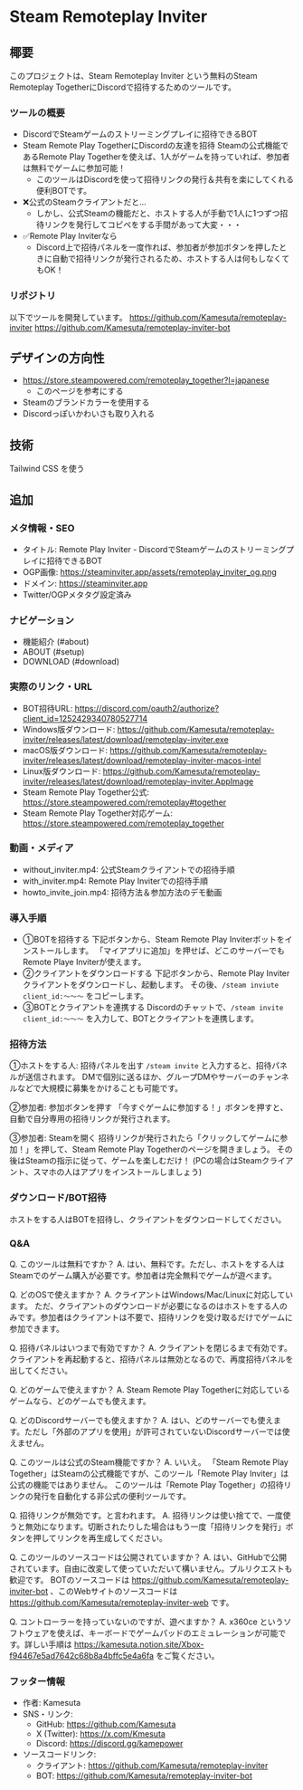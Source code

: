 # Steam Remoteplay Inviter

## 椰要

このプロジェクトは、Steam Remoteplay Inviter という無料のSteam Remoteplay TogetherにDiscordで招待するためのツールです。

### ツールの概要
- DiscordでSteamゲームのストリーミングプレイに招待できるBOT
- Steam Remote Play TogetherにDiscordの友達を招待
Steamの公式機能であるRemote Play Togetherを使えば、1人がゲームを持っていれば、参加者は無料でゲームに参加可能！
  - このツールはDiscordを使って招待リンクの発行＆共有を楽にしてくれる便利BOTです。
- ❌️公式のSteamクライアントだと...
  - しかし、公式Steamの機能だと、ホストする人が手動で1人に1つずつ招待リンクを発行してコピペをする手間があって大変・・・
- ✅️Remote Play Inviterなら
  - Discord上で招待パネルを一度作れば、参加者が参加ボタンを押したときに自動で招待リンクが発行されるため、ホストする人は何もしなくてもOK！

### リポジトリ
以下でツールを開発しています。
https://github.com/Kamesuta/remoteplay-inviter
https://github.com/Kamesuta/remoteplay-inviter-bot

## デザインの方向性

- https://store.steampowered.com/remoteplay_together?l=japanese
  - このページを参考にする
- Steamのブランドカラーを使用する
- Discordっぽいかわいさも取り入れる

## 技術

Tailwind CSS を使う

## 追加

### メタ情報・SEO
- タイトル: Remote Play Inviter - DiscordでSteamゲームのストリーミングプレイに招待できるBOT
- OGP画像: https://steaminviter.app/assets/remoteplay_inviter_og.png
- ドメイン: https://steaminviter.app
- Twitter/OGPメタタグ設定済み

### ナビゲーション
- 機能紹介 (#about)
- ABOUT (#setup) 
- DOWNLOAD (#download)

### 実際のリンク・URL
- BOT招待URL: https://discord.com/oauth2/authorize?client_id=1252429340780527714
- Windows版ダウンロード: https://github.com/Kamesuta/remoteplay-inviter/releases/latest/download/remoteplay-inviter.exe
- macOS版ダウンロード: https://github.com/Kamesuta/remoteplay-inviter/releases/latest/download/remoteplay-inviter-macos-intel
- Linux版ダウンロード: https://github.com/Kamesuta/remoteplay-inviter/releases/latest/download/remoteplay-inviter.AppImage
- Steam Remote Play Together公式: https://store.steampowered.com/remoteplay#together
- Steam Remote Play Together対応ゲーム: https://store.steampowered.com/remoteplay_together

### 動画・メディア
- without_inviter.mp4: 公式Steamクライアントでの招待手順
- with_inviter.mp4: Remote Play Inviterでの招待手順  
- howto_invite_join.mp4: 招待方法＆参加方法のデモ動画

### 導入手順

- ①BOTを招待する
下記ボタンから、Steam Remote Play Inviterボットをインストールします。
「マイアプリに追加」を押せば、どこのサーバーでもRemote Playe Inviterが使えます。
- ②クライアントをダウンロードする
下記ボタンから、Remote Play Inviterクライアントをダウンロードし、起動します。
その後、`/steam inviute client_id:～～～` をコピーします。
- ③BOTとクライアントを連携する
Discordのチャットで、`/steam invite client_id:～～～` を入力して、BOTとクライアントを連携します。

### 招待方法
①ホストをする人: 招待パネルを出す
`/steam invite` と入力すると、招待パネルが送信されます。
DMで個別に送るほか、グループDMやサーバーのチャンネルなどで大規模に募集をかけることも可能です。

②参加者: 参加ボタンを押す
「今すぐゲームに参加する！」ボタンを押すと、自動で自分専用の招待リンクが発行されます。

③参加者: Steamを開く
招待リンクが発行されたら「クリックしてゲームに参加！」を押して、Steam Remote Play Togetherのページを開きましょう。
その後はSteamの指示に従って、ゲームを楽しむだけ！ (PCの場合はSteamクライアント、スマホの人はアプリをインストールしましょう)

### ダウンロード/BOT招待
ホストをする人はBOTを招待し、クライアントをダウンロードしてください。

### Q&A
Q. このツールは無料ですか？
A. はい、無料です。ただし、ホストをする人はSteamでのゲーム購入が必要です。参加者は完全無料でゲームが遊べます。

Q. どのOSで使えますか？
A. クライアントはWindows/Mac/Linuxに対応しています。
ただ、クライアントのダウンロードが必要になるのはホストをする人のみです。参加者はクライアントは不要で、招待リンクを受け取るだけでゲームに参加できます。

Q. 招待パネルはいつまで有効ですか？
A. クライアントを閉じるまで有効です。クライアントを再起動すると、招待パネルは無効となるので、再度招待パネルを出してください。

Q. どのゲームで使えますか？
A. Steam Remote Play Togetherに対応しているゲームなら、どのゲームでも使えます。

Q. どのDiscordサーバーでも使えますか？
A. はい、どのサーバーでも使えます。ただし「外部のアプリを使用」が許可されていないDiscordサーバーでは使えません。

Q. このツールは公式のSteam機能ですか？
A. いいえ。
「Steam Remote Play Together」はSteamの公式機能ですが、このツール「Remote Play Inviter」は公式の機能ではありません。
このツールは「Remote Play Together」の招待リンクの発行を自動化する非公式の便利ツールです。

Q. 招待リンクが無効です。と言われます。
A. 招待リンクは使い捨てで、一度使うと無効になります。切断されたりした場合はもう一度「招待リンクを発行」ボタンを押してリンクを再生成してください。

Q. このツールのソースコードは公開されていますか？
A. はい、GitHubで公開されています。自由に改変して使っていただいて構いません。プルリクエストも歓迎です。
BOTのソースコードは https://github.com/Kamesuta/remoteplay-inviter-bot 、このWebサイトのソースコードは https://github.com/Kamesuta/remoteplay-inviter-web です。

Q. コントローラーを持っていないのですが、遊べますか？
A. x360ce というソフトウェアを使えば、キーボードでゲームパッドのエミュレーションが可能です。詳しい手順は https://kamesuta.notion.site/Xbox-f94467e5ad7642c68b8a4bffc5e4a6fa をご覧ください。

### フッター情報
- 作者: Kamesuta
- SNS・リンク:
  - GitHub: https://github.com/Kamesuta
  - X (Twitter): https://x.com/Kmesuta  
  - Discord: https://discord.gg/kamepower
- ソースコードリンク:
  - クライアント: https://github.com/Kamesuta/remoteplay-inviter
  - BOT: https://github.com/Kamesuta/remoteplay-inviter-bot

